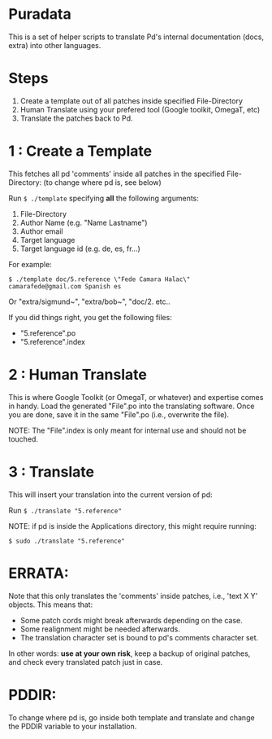 # Puradata

This is a set of helper scripts to translate Pd's internal documentation (docs, extra) into other languages.

# Steps

1. Create a template out of all patches inside specified File-Directory
2. Human Translate using your prefered tool (Google toolkit, OmegaT, etc)
3. Translate the patches back to Pd.

# 1 : Create a Template

This fetches all pd 'comments' inside all patches in the specified File-Directory: (to change where pd is, see below)

Run  `$ ./template` specifying **all** the following arguments:

1. File-Directory
2. Author Name (e.g. \"Name Lastname\") 
3. Author email
4. Target language
5. Target language id (e.g. de, es, fr...)

For example:

`$ ./template doc/5.reference \"Fede Camara Halac\" camarafede@gmail.com Spanish es`

Or "extra/sigmund~", "extra/bob~", "doc/2. etc..

If you did things right, you get the following files:

* "5.reference".po
* "5.reference".index

# 2 : Human Translate

This is where Google Toolkit (or OmegaT, or whatever) and expertise comes in handy. Load the generated "File".po into the translating software. Once you are done, save it in the same "File".po (i.e., overwrite the file). 

NOTE: The "File".index is only meant for internal use and should not be touched.

# 3 : Translate

This will insert your translation into the current version of pd:

Run  `$ ./translate "5.reference"`

NOTE: if pd is inside the Applications directory, this might require running:

`$ sudo ./translate "5.reference"`

# ERRATA:

Note that this only translates the 'comments' inside patches, i.e., 'text X Y' objects. This means that:

* Some patch cords might break afterwards depending on the case.
* Some realignment might be needed afterwards.
* The translation character set is bound to pd's comments character set.

In other words: **use at your own risk**, keep a backup of original patches, and check every translated patch just in case. 

# PDDIR:

To change where pd is, go inside both template and translate and change the PDDIR variable to your installation.

